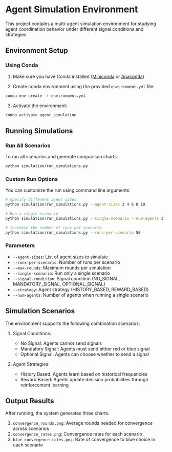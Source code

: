 # Agent Simulation Environment

This project contains a multi-agent simulation environment for studying agent coordination behavior under different signal conditions and strategies.

## Environment Setup

### Using Conda

1. Make sure you have Conda installed ([Miniconda](https://docs.conda.io/en/latest/miniconda.html) or [Anaconda](https://www.anaconda.com/products/distribution))

2. Create conda environment using the provided `environment.yml` file:

```bash
conda env create -f environment.yml
```

3. Activate the environment:

```bash
conda activate agent_simulation
```

## Running Simulations

### Run All Scenarios

To run all scenarios and generate comparison charts:

```bash
python simulation/run_simulations.py
```

### Custom Run Options

You can customize the run using command line arguments:

```bash
# Specify different agent sizes
python simulation/run_simulations.py --agent-sizes 2 4 6 8 10

# Run a single scenario
python simulation/run_simulations.py --single-scenario --num-agents 3 --signal-condition MANDATORY_SIGNAL --strategy HISTORY_BASED

# Increase the number of runs per scenario
python simulation/run_simulations.py --runs-per-scenario 50
```

### Parameters

- `--agent-sizes`: List of agent sizes to simulate
- `--runs-per-scenario`: Number of runs per scenario
- `--max-rounds`: Maximum rounds per simulation
- `--single-scenario`: Run only a single scenario
- `--signal-condition`: Signal condition (NO_SIGNAL, MANDATORY_SIGNAL, OPTIONAL_SIGNAL)
- `--strategy`: Agent strategy (HISTORY_BASED, REWARD_BASED)
- `--num-agents`: Number of agents when running a single scenario

## Simulation Scenarios

The environment supports the following combination scenarios:

1. Signal Conditions:
   - No Signal: Agents cannot send signals
   - Mandatory Signal: Agents must send either red or blue signal
   - Optional Signal: Agents can choose whether to send a signal

2. Agent Strategies:
   - History Based: Agents learn based on historical frequencies
   - Reward Based: Agents update decision probabilities through reinforcement learning

## Output Results

After running, the system generates three charts:

1. `convergence_rounds.png`: Average rounds needed for convergence across scenarios
2. `convergence_rates.png`: Convergence rates for each scenario
3. `blue_convergence_rates.png`: Rate of convergence to blue choice in each scenario